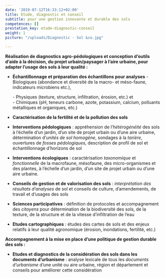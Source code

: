 ```yaml
---
date: '2019-07-12T16:33:12+02:00'
title: Etude, diagnostic et conseil
subtitle: pour une gestion innovante et durable des sols
competences: []
prestation_key: etude-diagnostic-conseil
weight: 1
picture: "/uploads/Diagnostic - Sol &co.jpg"

---
```

**Réalisation de diagnostics agro-pédologiques et conception d’outils d’aide à la décision, du projet urbain/paysager à l’aire urbaine, pour adapter l’usage des sols à leur qualité :**

* **Échantillonnage et préparation des échantillons pour analyses** - Biologiques (abondance et diversité de la macro- et méso-faune, indicateurs microbiens etc.), 

  \- Physiques (texture, structure, infiltration, érosion, etc.) et   
  \- Chimiques (pH, teneurs carbone, azote, potassium, calcium, polluants métalliques et organiques, etc.)
* **Caractérisation de la fertilité et de la pollution des sols**
* **Interventions pédologiques** : appréhension de l’_hétérogénéité_ des sols à l’échelle d’un jardin, d’un site de projet urbain ou d’une aire urbaine, détermination d’_unités de sol homogène_, sondages à la _tarière_, ouvertures de _fosses pédologiques_, description de profil de sol et échantillonnage d’horizons de sol
* **Interventions écologiques** : caractérisation _taxonomique_ et _fonctionnelle_ de la macrofaune, mésofaune, des micro-organismes et des plantes, à l’échelle d’un jardin, d’un site de projet urbain ou d’une aire urbaine. 
* **Conseils de gestion et de valorisation des sols** : _interprétation des résultats d’analyses_ de sol et conseils de culture, d’amendements, de travail et d’usages des sols
* **Sciences participatives** : définition de protocoles et accompagnement des _citoyens_ pour détermination de la biodiversité des sols, de la texture, de la structure et de la vitesse d’infiltration de l’eau
* **Etudes cartographiques** : études des cartes de sols et des enjeux relatifs à leur qualité agronomique (érosion, inondations, fertilité, etc.)

**Accompagnement à la mise en place d’une politique de gestion durable des sols :**

* **Etudes et diagnostics de la considération des sols dans les documents d’urbanisme** : analyse lexicale de tous les _documents d’urbanisme_ d’une unité ou aire urbaine, région et département et conseils pour améliorer cette considération